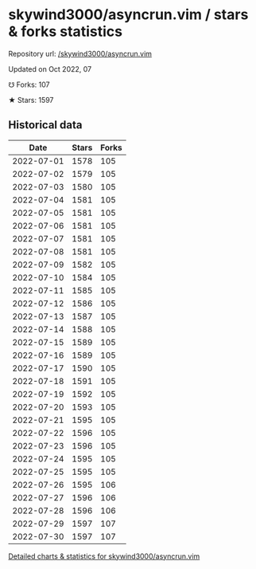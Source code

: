 # skywind3000/asyncrun.vim / stars & forks statistics

Repository url: [/skywind3000/asyncrun.vim](https://github.com/skywind3000/asyncrun.vim)

Updated on Oct 2022, 07

☋ Forks: 107

★ Stars: 1597

## Historical data
| Date | Stars | Forks |
|------|-------|-------|
| 2022-07-01 | 1578 | 105 | 
| 2022-07-02 | 1579 | 105 | 
| 2022-07-03 | 1580 | 105 | 
| 2022-07-04 | 1581 | 105 | 
| 2022-07-05 | 1581 | 105 | 
| 2022-07-06 | 1581 | 105 | 
| 2022-07-07 | 1581 | 105 | 
| 2022-07-08 | 1581 | 105 | 
| 2022-07-09 | 1582 | 105 | 
| 2022-07-10 | 1584 | 105 | 
| 2022-07-11 | 1585 | 105 | 
| 2022-07-12 | 1586 | 105 | 
| 2022-07-13 | 1587 | 105 | 
| 2022-07-14 | 1588 | 105 | 
| 2022-07-15 | 1589 | 105 | 
| 2022-07-16 | 1589 | 105 | 
| 2022-07-17 | 1590 | 105 | 
| 2022-07-18 | 1591 | 105 | 
| 2022-07-19 | 1592 | 105 | 
| 2022-07-20 | 1593 | 105 | 
| 2022-07-21 | 1595 | 105 | 
| 2022-07-22 | 1596 | 105 | 
| 2022-07-23 | 1596 | 105 | 
| 2022-07-24 | 1595 | 105 | 
| 2022-07-25 | 1595 | 105 | 
| 2022-07-26 | 1595 | 106 | 
| 2022-07-27 | 1596 | 106 | 
| 2022-07-28 | 1596 | 106 | 
| 2022-07-29 | 1597 | 107 | 
| 2022-07-30 | 1597 | 107 | 


[Detailed charts & statistics for skywind3000/asyncrun.vim](https://reviewgithub.com/rep/skywind3000/asyncrun.vim)
